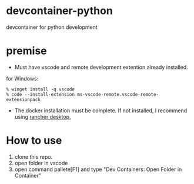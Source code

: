 # devcontainer-python
devcontainer for python development

# premise

* Must have vscode and remote development extention already installed.

for Windows:
```
% winget install -q vscode
% code --install-extension ms-vscode-remote.vscode-remote-extensionpack
```
* The docker installation must be complete.
If not installed, I recommend using [rancher desktop](https://rancherdesktop.io/),

# How to use

1. clone this repo.
2. open folder in vscode
3. open command pallete[F1] and type "Dev Containers: Open Folder in Container"

